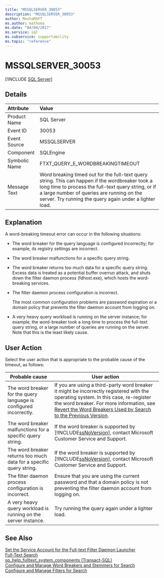 ```yaml
---
title: "MSSQLSERVER_30053"
description: "MSSQLSERVER_30053"
author: MashaMSFT
ms.author: mathoma
ms.date: "04/04/2017"
ms.service: sql
ms.subservice: supportability
ms.topic: "reference"
---
```

# MSSQLSERVER_30053
 [!INCLUDE [SQL Server](../../includes/applies-to-version/sqlserver.md)]
  
## Details  
  
| Attribute | Value |  
| :-------- | :---- |  
|Product Name|SQL Server|  
|Event ID|30053|  
|Event Source|MSSQLSERVER|  
|Component|SQLEngine|  
|Symbolic Name|FTXT_QUERY_E_WORDBREAKINGTIMEOUT|  
|Message Text|Word breaking timed out for the full-text query string. This can happen if the wordbreaker took a long time to process the full-text query string, or if a large number of queries are running on the server. Try running the query again under a lighter load.|  
  
## Explanation  
A word-breaking timeout error can occur in the following situations:  
  
-   The word breaker for the query language is configured incorrectly; for example, its registry settings are incorrect.  
  
-   The word breaker malfunctions for a specific query string.  
  
-   The word breaker returns too much data for a specific query string. Excess data is treated as a potential buffer overrun attack, and shuts down the filter daemon process (fdhost.exe), which hosts the word-breaking services.  
  
-   The filter daemon process configuration is incorrect.  
  
    The most common configuration problems are password expiration or a domain policy that prevents the filter daemon account from logging on.  
  
-   A very heavy query workload is running on the server instance; for example, the word-breaker took a long time to process the full-text query string, or a large number of queries are running on the server. Note that this is the least likely cause.  
  
## User Action  
Select the user action that is appropriate to the probable cause of the timeout, as follows:  
  
|Probable cause|User action|  
|------------------|---------------|  
|The word breaker for the query language is configured incorrectly.|If you are using a third-party word breaker it might be incorrectly registered with the operating system. In this case, re-register the word breaker. For more information, see [Revert the Word Breakers Used by Search to the Previous Version](~/relational-databases/search/revert-the-word-breakers-used-by-search-to-the-previous-version.md).|  
|The word breaker malfunctions for a specific query string.|If the word breaker is supported by [!INCLUDE[ssNoVersion](../../includes/ssnoversion-md.md)], contact Microsoft Customer Service and Support.|  
|The word breaker returns too much data for a specific query string.|If the word breaker is supported by [!INCLUDE[ssNoVersion](../../includes/ssnoversion-md.md)], contact Microsoft Customer Service and Support.|  
|The filter daemon process configuration is incorrect.|Ensure that you are using the current password and that a domain policy is not preventing the filter daemon account from logging on.|  
|A very heavy query workload is running on the server instance.|Try running the query again under a lighter load.|  
  
## See Also  
[Set the Service Account for the Full-text Filter Daemon Launcher](~/relational-databases/search/set-the-service-account-for-the-full-text-filter-daemon-launcher.md)  
[Full-Text Search](~/relational-databases/search/full-text-search.md)  
[sp_help_fulltext_system_components &#40;Transact-SQL&#41;](~/relational-databases/system-stored-procedures/sp-help-fulltext-system-components-transact-sql.md)  
[Configure and Manage Word Breakers and Stemmers for Search](~/relational-databases/search/configure-and-manage-word-breakers-and-stemmers-for-search.md)  
[Configure and Manage Filters for Search](~/relational-databases/search/configure-and-manage-filters-for-search.md)  
  
